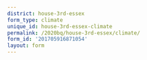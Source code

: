 ```yaml
---
district: house-3rd-essex
form_type: climate
unique_id: house-3rd-essex-climate
permalink: /2020bq/house-3rd-essex/climate/
form_id: '201705916871054'
layout: form
---
```

